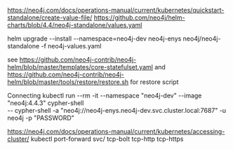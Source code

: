 https://neo4j.com/docs/operations-manual/current/kubernetes/quickstart-standalone/create-value-file/
https://github.com/neo4j/helm-charts/blob/4.4/neo4j-standalone/values.yaml

helm upgrade --install --namespace=neo4j-dev neo4j-enys neo4j/neo4j-standalone -f neo4j-values.yaml


see https://github.com/neo4j-contrib/neo4j-helm/blob/master/templates/core-statefulset.yaml and https://github.com/neo4j-contrib/neo4j-helm/blob/master/tools/restore/restore.sh for restore script

Connecting
kubectl run --rm -it --namespace "neo4j-dev" --image "neo4j:4.4.3" cypher-shell \
     -- cypher-shell -a "neo4j://neo4j-enys.neo4j-dev.svc.cluster.local:7687" -u neo4j -p "PASSWORD"

https://neo4j.com/docs/operations-manual/current/kubernetes/accessing-cluster/
kubectl port-forward svc/<release-name> tcp-bolt tcp-http tcp-https

